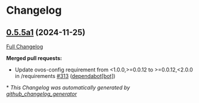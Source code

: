 # Changelog

## [0.5.5a1](https://github.com/OpenVoiceOS/ovos-utils/tree/0.5.5a1) (2024-11-25)

[Full Changelog](https://github.com/OpenVoiceOS/ovos-utils/compare/0.5.4...0.5.5a1)

**Merged pull requests:**

- Update ovos-config requirement from \<1.0.0,\>=0.0.12 to \>=0.0.12,\<2.0.0 in /requirements [\#313](https://github.com/OpenVoiceOS/ovos-utils/pull/313) ([dependabot[bot]](https://github.com/apps/dependabot))



\* *This Changelog was automatically generated by [github_changelog_generator](https://github.com/github-changelog-generator/github-changelog-generator)*
